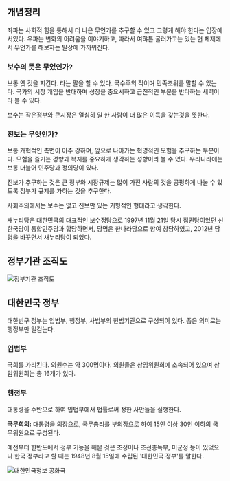## 개념정리
좌파는 사회적 힘을 통해서 더 나은 무언가를 추구할 수 있고 그렇게 해야 한다는 입장에 서있다. 우파는 변화의 어려움을 이야기하고, 따라서 여햐튼 굴러가고는 있는 현 체제에서 무언가를 해보자는 발상에 가까워진다.

### 보수의 뜻은 무었인가?
보통 옛 것을 지킨다. 라는 말을 할 수 있다. 국수주의 적이며 민족조위를 말할 수 있는다. 국가의 시장 개입을 반대하며 성장을 중요시하고 급진적인 부분을 반다하는 세력이라 볼 수 있다.

보수는 작은정부와 큰시장은 열심히 일 한 사람이 더 많은 이득을 갖는것을 뜻한다.

### 진보는 무엇인가?
보통 개혁적인 측면이 아주 강하며, 앞으로 나아가는 혁명적인 모험을 추구하는 부분이다. 모험을 즐기는 경향과 복지를 중요하게 생각하는 성향이라 볼 수 있다. 우리나라에는 보통 더불어 민주당과 정의당이 있다.

진보가 추구하는 것은 큰 정부와 시장규제는 많이 가진 사람의 것을 공평하게 나눌 수 있도록 정부가 규제를 가하는 것을 추구한다.

사회주의에서는 보수는 없고 진보만 있는 기형적인 형태라고 생각한다.

새누리당은 대한민국의 대표적인 보수정당으로 1997년 11월 21일 당시 집권당이었던 신한국당이 통합민주당과 합당하면서, 당명은 한나라당으로 항여 창당하였고, 2012년 당명을 바꾸면서 새누리당이 되었다.

## 정부기관 조직도
![정부기관 조직도](images/정부기관조직도.png)

## 대한민국 정부
대한빈구 정부는 입법부, 행정부, 사법부의 헌법기관으로 구성되어 있다. 좁은 의미로는 행정부만 일컫는다.

### 입법부
국회를 가리킨다. 의원수는 약 300명이다. 의원들은 상임위원회에 소속되어 있으며 상임위원회는 총 16개가 있다.

### 행정부
대통령을 수반으로 하여 입법부에서 법률로써 정한 사안들을 실행한다.

**국무회의:** 대통령을 의장으로, 국무총리를 부의장으로 하여 15인 이상 30인 이하의 국무위원으로 구성된다.

예전부터 한반도에서 정부 기능을 해온 것은 조정이나 조선총독부, 미군정 등이 있었으나 한국 정부라고 할 때는 1948년 8월 15일에 수립된 '대한민국 정부'를 말한다.

![대한민국정보 공화국](images/대한민국정부_공화국.png)
